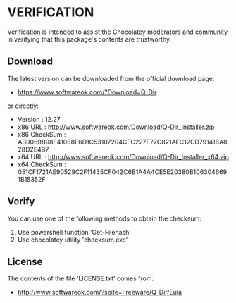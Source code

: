 # VERIFICATION
Verification is intended to assist the Chocolatey moderators and community in verifying that this package's contents are trustworthy.

## Download
The latest version can be downloaded from the official download page:
- https://www.softwareok.com/?Download=Q-Dir

or directly:
- Version      : 12.27
- x86 URL      : http://www.softwareok.com/Download/Q-Dir_Installer.zip
- x86 CheckSum : AB9069B98F41088E6D1C53107204CFC227E77C821AFC12CD791418A828D2E4B7
- x64 URL      : http://www.softwareok.com/Download/Q-Dir_Installer_x64.zip
- x64 CheckSum : 051CF1721AE90529C2F11435CF042C6B1A4A4CE5E20380B1063046691B15352F

## Verify
You can use one of the following methods to obtain the checksum:
1. Use powershell function 'Get-Filehash'
2. Use chocolatey utility 'checksum.exe'


## License
The contents of the file 'LICENSE.txt' comes from:
- http://www.softwareok.com/?seite=Freeware/Q-Dir/Eula
